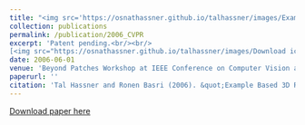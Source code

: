 ```yaml
---
title: "<img src='https://osnathassner.github.io/talhassner/images/Example Based 3D Reconstruction from Single 2D Images - Icon.jpg' height='60' width='60'> Example Based 3D Reconstruction from Single 2D Images"
collection: publications
permalink: /publication/2006_CVPR
excerpt: 'Patent pending.<br/><br/>
[<img src="https://osnathassner.github.io/talhassner/images/Download icon.jpg" height="50" width="50"> Download paper](https://osnathassner.github.io/talhassner/files/BP06_HASSNER_T.pdf) '
date: 2006-06-01
venue: 'Beyond Patches Workshop at IEEE Conference on Computer Vision and Pattern Recognition (CVPR), New-York'
paperurl: ''
citation: 'Tal Hassner and Ronen Basri (2006). &quot;Example Based 3D Reconstruction from Single 2D Images.&quot; <i>Beyond Patches Workshop at IEEE Conference on Computer Vision and Pattern Recognition (CVPR), New-York</i>.'
---
```


[Download paper here](https://osnathassner.github.io/talhassner/files/BP06_HASSNER_T.pdf)
